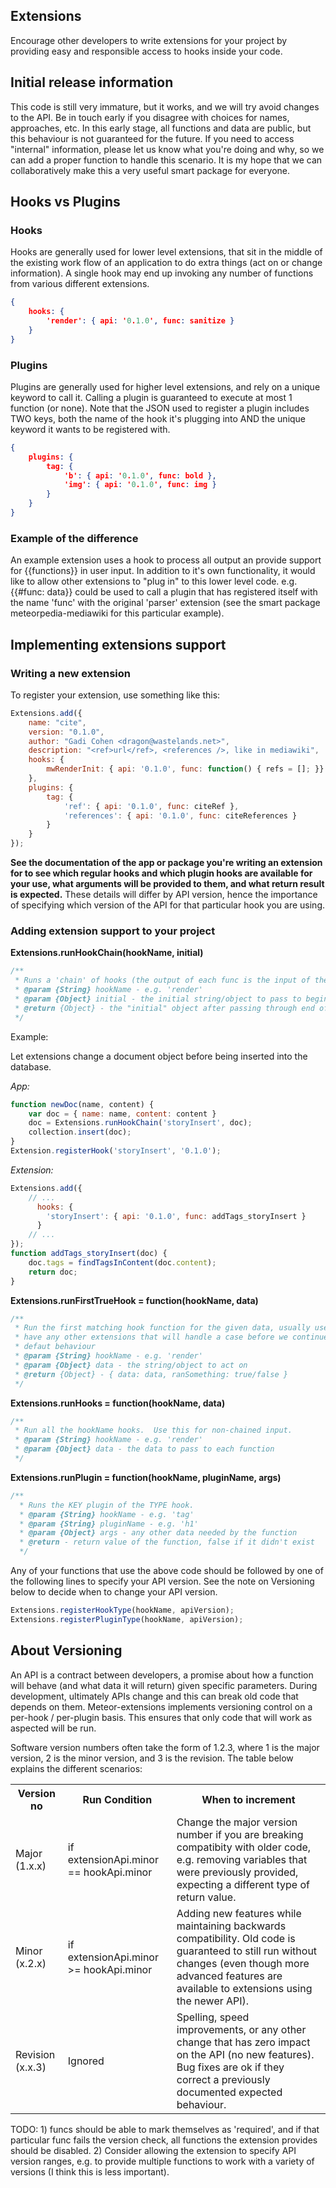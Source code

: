 ## Extensions

Encourage other developers to write extensions for your project by providing easy and responsible access to hooks inside your code.

## Initial release information

This code is still very immature, but it works, and we will try avoid changes to the API.  Be in touch early if you disagree with choices for names, approaches, etc.  In this early stage, all functions and data are public, but this behaviour is not guaranteed for the future.  If you need to access "internal" information, please let us know what you're doing and why, so we can add a proper function to handle this scenario.  It is my hope that we can collaboratively make this a very useful smart package for everyone.

## Hooks vs Plugins

### Hooks

Hooks are generally used for lower level extensions, that sit in the middle of the existing work flow of an application to do extra things (act on or change information).  A single hook may end up invoking any number of functions from various different extensions.

```json
{
	hooks: {
		'render': { api: '0.1.0', func: sanitize }
	}
}
```

### Plugins

Plugins are generally used for higher level extensions, and rely on a unique keyword to call it.  Calling a plugin is guaranteed to execute at most 1 function (or none).  Note that the JSON used to register a plugin includes TWO keys, both the name of the hook it's plugging into AND the unique keyword it wants to be registered with.

```json
{
	plugins: {
		tag: {
			'b': { api: '0.1.0', func: bold },
			'img': { api: '0.1.0', func: img }
		}
	}
}
```

### Example of the difference

An example extension uses a hook to process all output an provide support for
{{functions}} in user input.  In addition to it's own functionality, it would like to allow other extensions to "plug in" to this lower level code.  e.g. {{#func: data}} could be used to call a plugin that has registered itself with the name 'func' with the original 'parser' extension (see the smart package meteorpedia-mediawiki for this particular
example).


## Implementing extensions support

### Writing a new extension

To register your extension, use something like this:

```js
Extensions.add({
	name: "cite",
	version: "0.1.0",
	author: "Gadi Cohen <dragon@wastelands.net>",
	description: "<ref>url</ref>, <references />, like in mediawiki",
	hooks: {
		mwRenderInit: { api: '0.1.0', func: function() { refs = []; }}
	},
	plugins: {
		tag: {
			'ref': { api: '0.1.0', func: citeRef },
			'references': { api: '0.1.0', func: citeReferences }
		}
	}
});
```

**See the documentation of the app or package you're writing an extension for to see which regular hooks and which plugin hooks are available for your use, what arguments will be
provided to them, and what return result is expected.**  These details will differ by API version, hence the importance of specifying which version of the API for that particular
hook you are using.

### Adding extension support to your project

**Extensions.runHookChain(hookName, initial)**

```js
/**
 * Runs a 'chain' of hooks (the output of each func is the input of the next)
 * @param {String} hookName - e.g. 'render'
 * @param {Object} initial - the initial string/object to pass to beginning of chain
 * @return {Object} - the "initial" object after passing through end of the chain
 */
```

Example:

Let extensions change a document object before being inserted into the database.

*App:*

```js
function newDoc(name, content) {
	var doc = { name: name, content: content }
	doc = Extensions.runHookChain('storyInsert', doc);
	collection.insert(doc);
}
Extension.registerHook('storyInsert', '0.1.0');
```

*Extension:*
```js
Extensions.add({
	// ...
	  hooks: {
	  	'storyInsert': { api: '0.1.0', func: addTags_storyInsert }
	  }
	// ...
});
function addTags_storyInsert(doc) {
	doc.tags = findTagsInContent(doc.content);
	return doc;
}
```

**Extensions.runFirstTrueHook = function(hookName, data)**

```js
/**
 * Run the first matching hook function for the given data, usually used to see if we
 * have any other extensions that will handle a case before we continue with the
 * defaut behaviour
 * @param {String} hookName - e.g. 'render'
 * @param {Object} data - the string/object to act on
 * @return {Object} - { data: data, ranSomething: true/false }
 */
 ```

**Extensions.runHooks = function(hookName, data)**
```js
/**
 * Run all the hookName hooks.  Use this for non-chained input.
 * @param {String} hookName - e.g. 'render'
 * @param {Object} data - the data to pass to each function
 */
 ```

**Extensions.runPlugin = function(hookName, pluginName, args)**
```js
/**
  * Runs the KEY plugin of the TYPE hook.
  * @param {String} hookName - e.g. 'tag'
  * @param {String} pluginName - e.g. 'h1'
  * @param {Object} args - any other data needed by the function
  * @return - return value of the function, false if it didn't exist
  */
```

Any of your functions that use the above code should be followed by one of the following lines to specify your API version.  See the note on Versioning below to decide when to change your API version.

```js
Extensions.registerHookType(hookName, apiVersion);
Extensions.registerPluginType(hookName, apiVersion);
```

## About Versioning

An API is a contract between developers, a promise about how a function will behave
(and what data it will return) given specific parameters.  During development, ultimately
APIs change and this can break old code that depends on them.  Meteor-extensions implements
versioning control on a per-hook / per-plugin basis.  This ensures that only code that
will work as aspected will be run.

Software version numbers often take the form of 1.2.3, where 1 is the major version, 2 is the minor version, and 3 is the revision.  The table below explains the different scenarios:

<table>
	<tr>
		<th>Version no</th>
		<th>Run Condition</th>
		<th>When to increment</th>
	</tr><tr>
		<td>Major (1.x.x)</td>
		<td>if extensionApi.minor == hookApi.minor</td>
		<td>Change the major version number if you are breaking compatibity
			with older code, e.g. removing variables that were previously
			provided, expecting a different type of return value.</td>
	</tr><tr>
		<td>Minor (x.2.x)</td>
		<td>if extensionApi.minor >= hookApi.minor</td>
		<td>Adding new features while maintaining backwards compatibility.
			Old code is guaranteed to still run without changes (even though
			more advanced features are available to extensions using the newer
			API).</td>
	</tr><tr>
		<td>Revision (x.x.3)</td>
		<td>Ignored</td>
		<td>Spelling, speed improvements, or any other change that
			has zero impact on the API (no new features).  Bug fixes
			are ok if they correct a previously documented expected
			behaviour.</td>
	</tr>
</table>

TODO:  1) funcs should be able to mark themselves as 'required', and if that particular func fails the version check, all functions the extension provides should be disabled.  2) Consider allowing the extension to specify API version ranges, e.g. to provide multiple functions to work with a variety of versions (I think this is less important).
